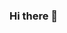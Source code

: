 ### Hi there 👋

<!--
**MaykolMedrano/MaykolMedrano** is a ✨ _special_ ✨ repository because its `README.md` (this file) appears on your GitHub profile.
![Header](./your-header-image-name.png)
Here are some ideas to get you started:

- 🔭 I’m currently working on ...
- 🌱 I’m currently learning ...
- 👯 I’m looking to collaborate on ...
- 🤔 I’m looking for help with ...
- 💬 Ask me about ...
- 📫 How to reach me: ...
- 😄 Pronouns: ...
- ⚡ Fun fact: ...
-->
